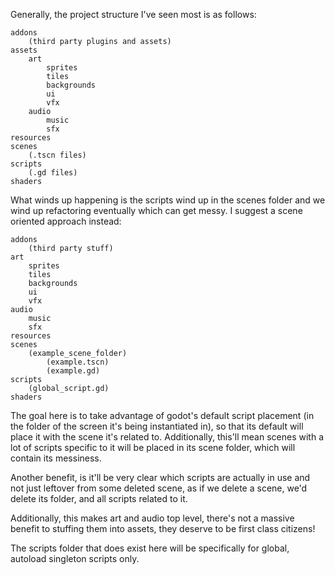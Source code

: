 Generally, the project structure I've seen most is as follows:
```
addons
	(third party plugins and assets)
assets
	art
		sprites
		tiles
		backgrounds
		ui
		vfx
	audio
		music
		sfx
resources
scenes
	(.tscn files)
scripts
	(.gd files)
shaders
```

What winds up happening is the scripts wind up in the scenes folder and we wind up refactoring eventually which can get messy.
I suggest a scene oriented approach instead:


```
addons
	(third party stuff)
art
	sprites
	tiles
	backgrounds
	ui
	vfx
audio
	music
	sfx
resources
scenes
	(example_scene_folder)
		(example.tscn)
		(example.gd)
scripts
	(global_script.gd)
shaders
```

The goal here is to take advantage of godot's default script placement (in the folder of the screen it's being instantiated in), so that its default will place it with the scene it's related to. Additionally, this'll mean scenes with a lot of scripts specific to it will be placed in its scene folder, which will contain its messiness.

Another benefit, is it'll be very clear which scripts are actually in use and not just leftover from some deleted scene, as if we delete a scene, we'd delete its folder, and all scripts related to it.

Additionally, this makes art and audio top level, there's not a massive benefit to stuffing them into assets, they deserve to be first class citizens!

The scripts folder that does exist here will be specifically for global, autoload singleton scripts only.
